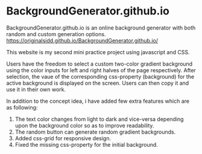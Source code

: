 # BackgroundGenerator.github.io
BackgroundGenerator.github.io is an online background generator with both random and custom generation options.
https://originalsidd.github.io/BackgroundGenerator.github.io/

This website is my second mini practice project using javascript and CSS.

Users have the freedom to select a custom two-color gradient background using the color inputs for left and right halves of the page respectively.
After selection, the vaue of the corresponding css-property (background) for the active background is displayed on the screen.
Users can then copy it and use it in their own work.

In addition to the concept idea, i have added few extra features which are as following:
1. The text color changes from light to dark and vice-versa depending upon the background color so as to improve readability.
2. The random button can generate random gradient backgrounds.
3. Added css-grid for responsive design.
4. Fixed the missing css-property for the initial background.
